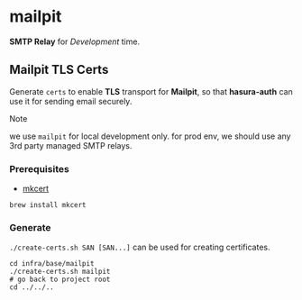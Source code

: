 # mailpit

**SMTP Relay** for *Development* time.

## Mailpit TLS Certs

Generate `certs` to enable **TLS** transport for **Mailpit**, so that **hasura-auth** can use it for sending email securely.

> [!NOTE]  
> we use `mailpit` for local development only. for prod env, we should use any 3rd party managed SMTP relays.

### Prerequisites

- [mkcert](https://github.com/FiloSottile/mkcert)

```shell
brew install mkcert
```

### Generate

`./create-certs.sh SAN [SAN...]` can be used for creating certificates.

```shell
cd infra/base/mailpit
./create-certs.sh mailpit
# go back to project root
cd ../../..
```
